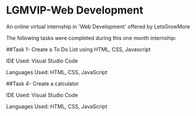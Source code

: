 # LGMVIP-Web Development

An online virtual internship in 'Web Development' offered by LetsGrowMore

The following tasks were completed during this one month internship:

##Task 1- 
Create a To Do List using HTML, CSS, Javascript

IDE Used: Visual Studio Code

Languages Used: HTML, CSS, JavaScript


##Task 4-
Create a calculator

IDE Used: Visual Studio Code

Languages Used: HTML, CSS, JavaScript
